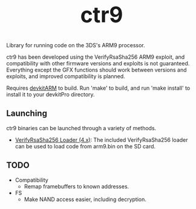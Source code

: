 <b><center><h1>ctr9</h></center></b>
==========

Library for running code on the 3DS's ARM9 processor.

ctr9 has been developed using the VerifyRsaSha256 ARM9 exploit, and compatibility with other firmware versions and exploits is not guaranteed. Everything except the GFX functions should work between versions and exploits, and improved compatibility is planned.

Requires [devkitARM](http://sourceforge.net/projects/devkitpro/files/devkitARM/) to build. Run 'make' to build, and run 'make install' to install it to your devkitPro directory.


Launching
---------

ctr9 binaries can be launched through a variety of methods.
* [VerifyRsaSha256 Loader (4.x)](https://github.com/Steveice10/ctr9/tree/master/loader/VerifyRsaSha256/): The included VerifyRsaSha256 loader can be used to load code from arm9.bin on the SD card.


TODO
----
* Compatibility
    * Remap framebuffers to known addresses.
* FS
    * Make NAND access easier, including decryption.